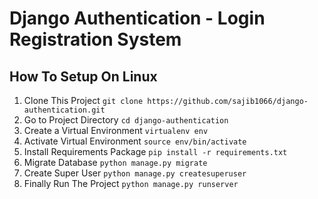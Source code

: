 # Django Authentication - Login Registration System

## How To Setup On Linux
1. Clone This Project `git clone https://github.com/sajib1066/django-authentication.git`
2. Go to Project Directory `cd django-authentication`
3. Create a Virtual Environment `virtualenv env`
4. Activate Virtual Environment `source env/bin/activate`
5. Install Requirements Package `pip install -r requirements.txt`
6. Migrate Database `python manage.py migrate`
7. Create Super User `python manage.py createsuperuser`
8. Finally Run The Project `python manage.py runserver`

